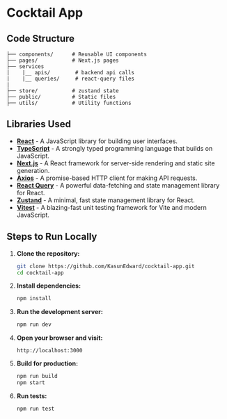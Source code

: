 # Cocktail App

## Code Structure

```
├── components/      # Reusable UI components
├── pages/           # Next.js pages
├── services
|    |__ apis/        # backend api calls
|    |__ queries/     # react-query files
|
├── store/           # zustand state   
├── public/          # Static files
├── utils/           # Utility functions
```

## Libraries Used

- [**React**](https://react.dev/) - A JavaScript library for building user interfaces.  
- [**TypeScript**](https://www.typescriptlang.org/) - A strongly typed programming language that builds on JavaScript.  
- [**Next.js**](https://nextjs.org/) - A React framework for server-side rendering and static site generation.  
- [**Axios**](https://axios-http.com/) - A promise-based HTTP client for making API requests.  
- [**React Query**](https://tanstack.com/query/latest) - A powerful data-fetching and state management library for React.  
- [**Zustand**](https://zustand-demo.pmnd.rs/) - A minimal, fast state management library for React.  
- [**Vitest**](https://vitest.dev/) - A blazing-fast unit testing framework for Vite and modern JavaScript.  


## Steps to Run Locally

1. **Clone the repository:**
    ```sh
    git clone https://github.com/KasunEdward/cocktail-app.git
    cd cocktail-app
    ```

2. **Install dependencies:**
    ```sh
    npm install
    ```

3. **Run the development server:**
    ```sh
    npm run dev
    ```

4. **Open your browser and visit:**
    ```
    http://localhost:3000
    ```

5. **Build for production:**
    ```sh
    npm run build
    npm start
    ```
6. **Run tests:**
    ```sh
    npm run test
    ```
